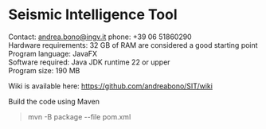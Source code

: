# Seismic Intelligence Tool  
Contact: andrea.bono@ingv.it phone: +39 06 51860290  
Hardware requirements: 32 GB of RAM are considered a good starting point  
Program language: JavaFX  
Software required: Java JDK runtime 22 or upper  
Program size: 190 MB  

Wiki is available here: https://github.com/andreabono/SIT/wiki

Build the code using Maven  
>   mvn -B package --file pom.xml

